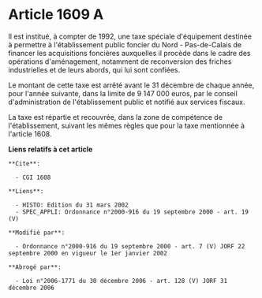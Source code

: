 # Article 1609 A

Il est institué, à compter de 1992, une taxe spéciale d'équipement destinée à permettre à l'établissement public foncier du
Nord - Pas-de-Calais de financer les acquisitions foncières auxquelles il procède dans le cadre des opérations d'aménagement,
notamment de reconversion des friches industrielles et de leurs abords, qui lui sont confiées.

Le montant de cette taxe est arrêté avant le 31 décembre de chaque année, pour l'année suivante, dans la limite de 9 147 000
euros, par le conseil d'administration de l'établissement public et notifié aux services fiscaux.

La taxe est répartie et recouvrée, dans la zone de compétence de l'établissement, suivant les mêmes règles que pour la taxe
mentionnée à l'article 1608.

**Liens relatifs à cet article**

	**Cite**:

	  - CGI 1608

	**Liens**:

	  - HISTO: Edition du 31 mars 2002
	  - SPEC_APPLI: Ordonnance n°2000-916 du 19 septembre 2000 - art. 19 (V)

	**Modifié par**:

	  - Ordonnance n°2000-916 du 19 septembre 2000 - art. 7 (V) JORF 22 septembre 2000 en vigueur le 1er janvier 2002

	**Abrogé par**:

	  - Loi n°2006-1771 du 30 décembre 2006 - art. 128 (V) JORF 31 décembre 2006
